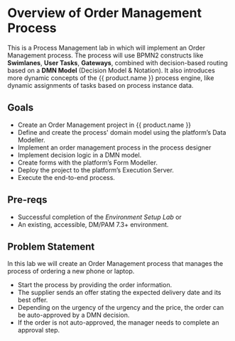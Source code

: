# Overview of Order Management Process

This is a Process Management lab in which will implement an Order Management process. The process will use BPMN2 constructs like **Swimlanes**, **User Tasks**, **Gateways**, combined with decision-based routing based on a **DMN Model** (Decision Model & Notation). It also introduces more dynamic concepts of the {{ product.name }} process engine, like dynamic assignments of tasks based on process instance data.

## Goals

- Create an Order Management project in {{ product.name }}
- Define and create the process' domain model using the platform’s
    Data Modeller.
- Implement an order management process in the process designer
- Implement decision logic in a DMN model.
- Create forms with the platform’s Form Modeller.
- Deploy the project to the platform’s Execution Server.
- Execute the end-to-end process.

## Pre-reqs

- Successful completion of the *Environment Setup Lab* or
- An existing, accessible, DM/PAM 7.3+ environment.

## Problem Statement

In this lab we will create an Order Management process that manages the process of ordering a new phone or laptop.

- Start the process by providing the order information.
- The supplier sends an offer stating the expected delivery date and its best offer.
- Depending on the urgency of the urgency and the price, the order can be auto-approved by a DMN decision.
- If the order is not auto-approved, the manager needs to complete an approval step.

